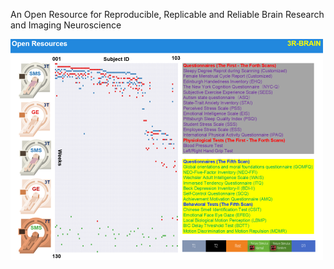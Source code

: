 An Open Resource for Reproducible, Replicable and Reliable Brain Research and Imaging Neuroscience

![3R-BRAIN](https://github.com/zuoxinian/CCNP/blob/master/3R-BRAIN/3R-BRAIN-500w.png)
